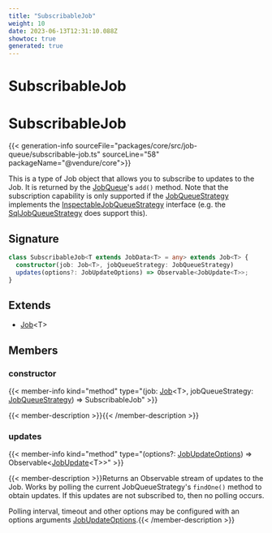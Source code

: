 ```yaml
---
title: "SubscribableJob"
weight: 10
date: 2023-06-13T12:31:10.088Z
showtoc: true
generated: true
---
```

<!-- This file was generated from the Vendure source. Do not modify. Instead, re-run the "docs:build" script -->

# SubscribableJob
<div class="symbol">


# SubscribableJob

{{< generation-info sourceFile="packages/core/src/job-queue/subscribable-job.ts" sourceLine="58" packageName="@vendure/core">}}

This is a type of Job object that allows you to subscribe to updates to the Job. It is returned
by the <a href='/typescript-api/job-queue/#jobqueue'>JobQueue</a>'s `add()` method. Note that the subscription capability is only supported
if the <a href='/typescript-api/job-queue/job-queue-strategy#jobqueuestrategy'>JobQueueStrategy</a> implements the <a href='/typescript-api/job-queue/inspectable-job-queue-strategy#inspectablejobqueuestrategy'>InspectableJobQueueStrategy</a> interface (e.g.
the <a href='/typescript-api/job-queue/sql-job-queue-strategy#sqljobqueuestrategy'>SqlJobQueueStrategy</a> does support this).

## Signature

```TypeScript
class SubscribableJob<T extends JobData<T> = any> extends Job<T> {
  constructor(job: Job<T>, jobQueueStrategy: JobQueueStrategy)
  updates(options?: JobUpdateOptions) => Observable<JobUpdate<T>>;
}
```
## Extends

 * <a href='/typescript-api/job-queue/job#job'>Job</a>&#60;T&#62;


## Members

### constructor

{{< member-info kind="method" type="(job: <a href='/typescript-api/job-queue/job#job'>Job</a>&#60;T&#62;, jobQueueStrategy: <a href='/typescript-api/job-queue/job-queue-strategy#jobqueuestrategy'>JobQueueStrategy</a>) => SubscribableJob"  >}}

{{< member-description >}}{{< /member-description >}}

### updates

{{< member-info kind="method" type="(options?: <a href='/typescript-api/job-queue/types#jobupdateoptions'>JobUpdateOptions</a>) => Observable&#60;<a href='/typescript-api/job-queue/types#jobupdate'>JobUpdate</a>&#60;T&#62;&#62;"  >}}

{{< member-description >}}Returns an Observable stream of updates to the Job. Works by polling the current JobQueueStrategy's `findOne()` method
to obtain updates. If this updates are not subscribed to, then no polling occurs.

Polling interval, timeout and other options may be configured with an options arguments <a href='/typescript-api/job-queue/types#jobupdateoptions'>JobUpdateOptions</a>.{{< /member-description >}}


</div>
